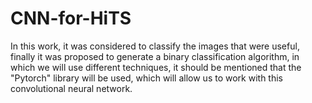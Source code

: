 # CNN-for-HiTS
In this work, it was considered to classify the images that were useful, finally it was proposed to generate a binary classification algorithm, in which we will use different techniques, it should be mentioned that the "Pytorch" library will be used, which will allow us to work with this convolutional neural network.
